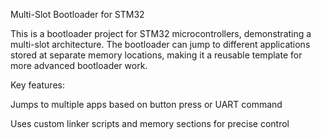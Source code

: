 Multi-Slot Bootloader for STM32



This is a bootloader project for STM32 microcontrollers, demonstrating a multi-slot architecture. The bootloader can jump to different applications stored at separate memory locations, making it a reusable template for more advanced bootloader work.



Key features:



Jumps to multiple apps based on button press or UART command



Uses custom linker scripts and memory sections for precise control


